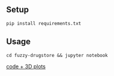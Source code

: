 
## Setup

```console
pip install requirements.txt
```

## Usage

```console
cd fuzzy-drugstore && jupyter notebook
```

[code + 3D plots](https://nbviewer.jupyter.org/github/wildonion/fuzzy-drugstore/blob/main/app.ipynb) 
